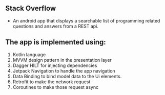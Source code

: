 ## Stack Overflow
 - An android app that displays a searchable list of programming related questions and answers from a REST api.

## The app is implemented using:
1. Kotlin language
2. MVVM design pattern in the presentation layer
4. Dagger HILT for injecting dependencies
5. Jetpack Navigation to handle the app navigation
5. Data Binding to bind model data to the Ui elements.
6. Retrofit to make the network request
7. Coroutines to make those request async
